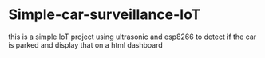 # Simple-car-surveillance-IoT
this is a simple IoT project using ultrasonic and esp8266 to detect if the car is parked and display that on a html dashboard 
